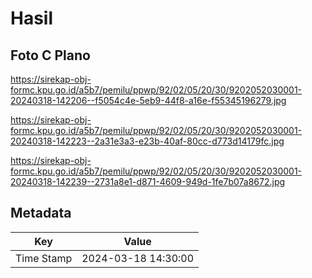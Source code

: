 # Hasil

## Foto C Plano

https://sirekap-obj-formc.kpu.go.id/a5b7/pemilu/ppwp/92/02/05/20/30/9202052030001-20240318-142206--f5054c4e-5eb9-44f8-a16e-f55345196279.jpg

https://sirekap-obj-formc.kpu.go.id/a5b7/pemilu/ppwp/92/02/05/20/30/9202052030001-20240318-142223--2a31e3a3-e23b-40af-80cc-d773d14179fc.jpg

https://sirekap-obj-formc.kpu.go.id/a5b7/pemilu/ppwp/92/02/05/20/30/9202052030001-20240318-142239--2731a8e1-d871-4609-949d-1fe7b07a8672.jpg


## Metadata

| Key        | Value               |
| ---------- | ------------------- |
| Time Stamp | 2024-03-18 14:30:00 |




